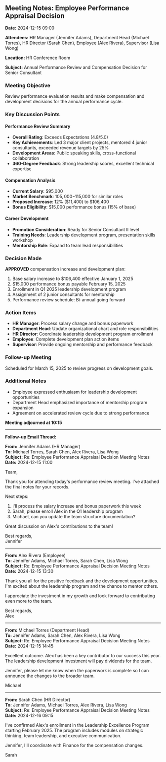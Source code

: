 ## Meeting Notes: Employee Performance Appraisal Decision

**Date:** 2024-12-15 09:00

**Attendees:** HR Manager (Jennifer Adams), Department Head (Michael Torres), HR Director (Sarah Chen), Employee (Alex Rivera), Supervisor (Lisa Wong)

**Location:** HR Conference Room

**Subject:** Annual Performance Review and Compensation Decision for Senior Consultant

### Meeting Objective
Review performance evaluation results and make compensation and development decisions for the annual performance cycle.

### Key Discussion Points

#### Performance Review Summary
- **Overall Rating**: Exceeds Expectations (4.8/5.0)
- **Key Achievements**: Led 3 major client projects, mentored 4 junior consultants, exceeded revenue targets by 25%
- **Development Areas**: Public speaking skills, cross-functional collaboration
- **360-Degree Feedback**: Strong leadership scores, excellent technical expertise

#### Compensation Analysis
- **Current Salary**: $95,000
- **Market Benchmark**: $105,000-$115,000 for similar roles
- **Proposed Increase**: 12% ($11,400) to $106,400
- **Bonus Eligibility**: $15,000 performance bonus (15% of base)

#### Career Development
- **Promotion Consideration**: Ready for Senior Consultant II level
- **Training Needs**: Leadership development program, presentation skills workshop
- **Mentorship Role**: Expand to team lead responsibilities

### Decision Made
**APPROVED** compensation increase and development plan:
1. Base salary increase to $106,400 effective January 1, 2025
2. $15,000 performance bonus payable February 15, 2025
3. Enrollment in Q1 2025 leadership development program
4. Assignment of 2 junior consultants for mentorship
5. Performance review schedule: Bi-annual going forward

### Action Items
- **HR Manager**: Process salary change and bonus paperwork
- **Department Head**: Update organizational chart and role responsibilities
- **HR Director**: Coordinate leadership development program enrollment
- **Employee**: Complete development plan action items
- **Supervisor**: Provide ongoing mentorship and performance feedback

### Follow-up Meeting
Scheduled for March 15, 2025 to review progress on development goals.

### Additional Notes
- Employee expressed enthusiasm for leadership development opportunities
- Department Head emphasized importance of mentorship program expansion
- Agreement on accelerated review cycle due to strong performance

**Meeting adjourned at 10:15**

---

**Follow-up Email Thread:**

**From:** Jennifer Adams (HR Manager)  
**To:** Michael Torres, Sarah Chen, Alex Rivera, Lisa Wong  
**Subject:** Re: Employee Performance Appraisal Decision Meeting Notes  
**Date:** 2024-12-15 11:00

Team,

Thank you for attending today's performance review meeting. I've attached the final notes for your records.

Next steps:
1. I'll process the salary increase and bonus paperwork this week
2. Sarah, please enroll Alex in the Q1 leadership program
3. Michael, can you update the team structure documentation?

Great discussion on Alex's contributions to the team!

Best regards,  
Jennifer

---

**From:** Alex Rivera (Employee)  
**To:** Jennifer Adams, Michael Torres, Sarah Chen, Lisa Wong  
**Subject:** Re: Employee Performance Appraisal Decision Meeting Notes  
**Date:** 2024-12-15 13:30

Thank you all for the positive feedback and the development opportunities. I'm excited about the leadership program and the chance to mentor others.

I appreciate the investment in my growth and look forward to contributing even more to the team.

Best regards,  
Alex

---

**From:** Michael Torres (Department Head)  
**To:** Jennifer Adams, Sarah Chen, Alex Rivera, Lisa Wong  
**Subject:** Re: Employee Performance Appraisal Decision Meeting Notes  
**Date:** 2024-12-15 14:45

Excellent outcome. Alex has been a key contributor to our success this year. The leadership development investment will pay dividends for the team.

Jennifer, please let me know when the paperwork is complete so I can announce the changes to the broader team.

Michael

---

**From:** Sarah Chen (HR Director)  
**To:** Jennifer Adams, Michael Torres, Alex Rivera, Lisa Wong  
**Subject:** Re: Employee Performance Appraisal Decision Meeting Notes  
**Date:** 2024-12-16 09:15

I've confirmed Alex's enrollment in the Leadership Excellence Program starting February 2025. The program includes modules on strategic thinking, team leadership, and executive communication.

Jennifer, I'll coordinate with Finance for the compensation changes.

Sarah